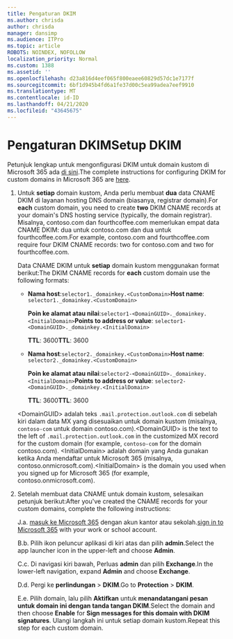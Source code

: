 ```yaml
---
title: Pengaturan DKIM
ms.author: chrisda
author: chrisda
manager: dansimp
ms.audience: ITPro
ms.topic: article
ROBOTS: NOINDEX, NOFOLLOW
localization_priority: Normal
ms.custom: 1388
ms.assetid: ''
ms.openlocfilehash: d23a816d4eef065f800eaee60829d57dc1e7177f
ms.sourcegitcommit: 6bf1d945b4fd6a1fe37d00c5ea99adea7eef9910
ms.translationtype: MT
ms.contentlocale: id-ID
ms.lasthandoff: 04/21/2020
ms.locfileid: "43645675"
---
```

# <a name="setup-dkim"></a><span data-ttu-id="43d7b-102">Pengaturan DKIM</span><span class="sxs-lookup"><span data-stu-id="43d7b-102">Setup DKIM</span></span>

<span data-ttu-id="43d7b-103">Petunjuk lengkap untuk mengonfigurasi DKIM untuk domain kustom di Microsoft 365 ada [di sini](https://docs.microsoft.com/office365/SecurityCompliance/use-dkim-to-validate-outbound-email#what-you-need-to-do-to-manually-set-up-dkim-in-office-365).</span><span class="sxs-lookup"><span data-stu-id="43d7b-103">The complete instructions for configuring DKIM for custom domains in Microsoft 365 are [here](https://docs.microsoft.com/office365/SecurityCompliance/use-dkim-to-validate-outbound-email#what-you-need-to-do-to-manually-set-up-dkim-in-office-365).</span></span>

1. <span data-ttu-id="43d7b-104">Untuk **setiap** domain kustom, Anda perlu membuat **dua** data CNAME DKIM di layanan hosting DNS domain (biasanya, registrar domain).</span><span class="sxs-lookup"><span data-stu-id="43d7b-104">For **each** custom domain, you need to create **two** DKIM CNAME records at your domain's DNS hosting service (typically, the domain registrar).</span></span> <span data-ttu-id="43d7b-105">Misalnya, contoso.com dan fourthcoffee.com memerlukan empat data CNAME DKIM: dua untuk contoso.com dan dua untuk fourthcoffee.com.</span><span class="sxs-lookup"><span data-stu-id="43d7b-105">For example, contoso.com and fourthcoffee.com require four DKIM CNAME records: two for contoso.com and two for fourthcoffee.com.</span></span>

   <span data-ttu-id="43d7b-106">Data CNAME DKIM untuk **setiap** domain kustom menggunakan format berikut:</span><span class="sxs-lookup"><span data-stu-id="43d7b-106">The DKIM CNAME records for **each** custom domain use the following formats:</span></span>

   - <span data-ttu-id="43d7b-107">**Nama host**:`selector1._domainkey.<CustomDomain>`</span><span class="sxs-lookup"><span data-stu-id="43d7b-107">**Host name**: `selector1._domainkey.<CustomDomain>`</span></span>

     <span data-ttu-id="43d7b-108">**Poin ke alamat atau nilai**:`selector1-<DomainGUID>._domainkey.<InitialDomain>`</span><span class="sxs-lookup"><span data-stu-id="43d7b-108">**Points to address or value**: `selector1-<DomainGUID>._domainkey.<InitialDomain>`</span></span>

     <span data-ttu-id="43d7b-109">**TTL**: 3600</span><span class="sxs-lookup"><span data-stu-id="43d7b-109">**TTL**: 3600</span></span>

   - <span data-ttu-id="43d7b-110">**Nama host**:`selector2._domainkey.<CustomDomain>`</span><span class="sxs-lookup"><span data-stu-id="43d7b-110">**Host name**: `selector2._domainkey.<CustomDomain>`</span></span>

     <span data-ttu-id="43d7b-111">**Poin ke alamat atau nilai**:`selector2-<DomainGUID>._domainkey.<InitialDomain>`</span><span class="sxs-lookup"><span data-stu-id="43d7b-111">**Points to address or value**: `selector2-<DomainGUID>._domainkey.<InitialDomain>`</span></span>

     <span data-ttu-id="43d7b-112">**TTL**: 3600</span><span class="sxs-lookup"><span data-stu-id="43d7b-112">**TTL**: 3600</span></span>

   <span data-ttu-id="43d7b-113">\<DomainGUID\> adalah teks `.mail.protection.outlook.com` di sebelah kiri dalam data MX yang disesuaikan untuk domain kustom (misalnya, `contoso-com` untuk domain contoso.com).</span><span class="sxs-lookup"><span data-stu-id="43d7b-113">\<DomainGUID\> is the text to the left of `.mail.protection.outlook.com` in the customized MX record for the custom domain (for example, `contoso-com` for the domain contoso.com).</span></span> <span data-ttu-id="43d7b-114">\<InitialDomain\> adalah domain yang Anda gunakan ketika Anda mendaftar untuk Microsoft 365 (misalnya, contoso.onmicrosoft.com).</span><span class="sxs-lookup"><span data-stu-id="43d7b-114">\<InitialDomain\> is the domain you used when you signed up for Microsoft 365 (for example, contoso.onmicrosoft.com).</span></span>

2. <span data-ttu-id="43d7b-115">Setelah membuat data CNAME untuk domain kustom, selesaikan petunjuk berikut:</span><span class="sxs-lookup"><span data-stu-id="43d7b-115">After you've created the CNAME records for your custom domains, complete the following instructions:</span></span>

   <span data-ttu-id="43d7b-116">J.</span><span class="sxs-lookup"><span data-stu-id="43d7b-116">a.</span></span> <span data-ttu-id="43d7b-117">[masuk ke Microsoft 365](https://support.office.microsoft.com/article/e9eb7d51-5430-4929-91ab-6157c5a050b4) dengan akun kantor atau sekolah.</span><span class="sxs-lookup"><span data-stu-id="43d7b-117">[sign in to Microsoft 365](https://support.office.microsoft.com/article/e9eb7d51-5430-4929-91ab-6157c5a050b4) with your work or school account.</span></span>

   <span data-ttu-id="43d7b-118">B.</span><span class="sxs-lookup"><span data-stu-id="43d7b-118">b.</span></span> <span data-ttu-id="43d7b-119">Pilih ikon peluncur aplikasi di kiri atas dan pilih **admin**.</span><span class="sxs-lookup"><span data-stu-id="43d7b-119">Select the app launcher icon in the upper-left and choose **Admin**.</span></span>

   <span data-ttu-id="43d7b-120">C.</span><span class="sxs-lookup"><span data-stu-id="43d7b-120">c.</span></span> <span data-ttu-id="43d7b-121">Di navigasi kiri bawah, Perluas **admin** dan pilih **Exchange**.</span><span class="sxs-lookup"><span data-stu-id="43d7b-121">In the lower-left navigation, expand **Admin** and choose **Exchange**.</span></span>

   <span data-ttu-id="43d7b-122">D.</span><span class="sxs-lookup"><span data-stu-id="43d7b-122">d.</span></span> <span data-ttu-id="43d7b-123">Pergi ke **perlindungan** > **DKIM**.</span><span class="sxs-lookup"><span data-stu-id="43d7b-123">Go to **Protection** > **DKIM**.</span></span>

   <span data-ttu-id="43d7b-124">E.</span><span class="sxs-lookup"><span data-stu-id="43d7b-124">e.</span></span> <span data-ttu-id="43d7b-125">Pilih domain, lalu pilih **Aktifkan** untuk **menandatangani pesan untuk domain ini dengan tanda tangan DKIM**.</span><span class="sxs-lookup"><span data-stu-id="43d7b-125">Select the domain and then choose **Enable** for **Sign messages for this domain with DKIM signatures**.</span></span> <span data-ttu-id="43d7b-126">Ulangi langkah ini untuk setiap domain kustom.</span><span class="sxs-lookup"><span data-stu-id="43d7b-126">Repeat this step for each custom domain.</span></span>
